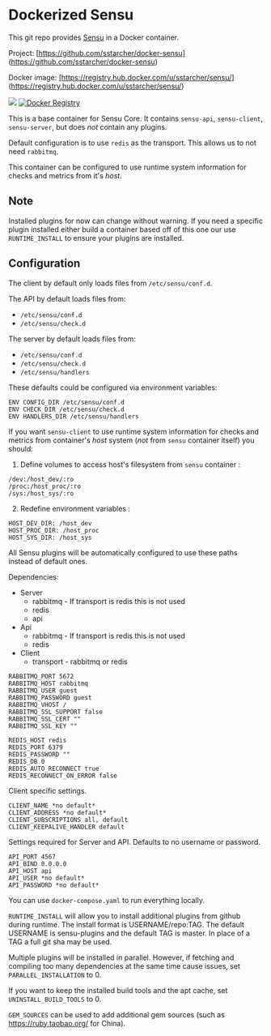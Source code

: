 Dockerized Sensu
================

This git repo provides [Sensu](https://sensuapp.org/) in a Docker container.

Project: [https://github.com/sstarcher/docker-sensu]
(https://github.com/sstarcher/docker-sensu)

Docker image: [https://registry.hub.docker.com/u/sstarcher/sensu/]
(https://registry.hub.docker.com/u/sstarcher/sensu/)

[![](https://images.microbadger.com/badges/image/sstarcher/sensu.svg)](http://microbadger.com/images/sstarcher/sensu "Get your own image badge on microbadger.com")
[![Docker Registry](https://img.shields.io/docker/pulls/sstarcher/sensu.svg)](https://registry.hub.docker.com/u/sstarcher/sensu)&nbsp;

This is a base container for Sensu Core. It contains `sensu-api`, `sensu-client`, `sensu-server`, but does *not* contain any plugins.

Default configuration is to use `redis` as the transport.  This allows us to not need `rabbitmq`.

This container can be configured to use runtime system information for checks and metrics from it's *host*.


## Note

Installed plugins for now can change without warning. If you need a specific plugin installed either build a container based off of this one our use `RUNTIME_INSTALL` to ensure your plugins are installed.


## Configuration

The client by default only loads files from `/etc/sensu/conf.d`.

The API by default loads files from:

- `/etc/sensu/conf.d`
- `/etc/sensu/check.d`

The server by default loads files from:

- `/etc/sensu/conf.d`
- `/etc/sensu/check.d`
- `/etc/sensu/handlers`

These defaults could be configured via environment variables:

```
ENV CONFIG_DIR /etc/sensu/conf.d
ENV CHECK_DIR /etc/sensu/check.d
ENV HANDLERS_DIR /etc/sensu/handlers
```

If you want `sensu-client` to use runtime system information for checks and metrics from container's *host* system (*not* from `sensu` container itself) you should:

1. Define volumes to access host's filesystem from `sensu` container :

  ```
  /dev:/host_dev/:ro
  /proc:/host_proc/:ro
  /sys:/host_sys/:ro
  ```

2. Redefine environment variables :

  ```
  HOST_DEV_DIR: /host_dev
  HOST_PROC_DIR: /host_proc
  HOST_SYS_DIR: /host_sys
  ```

All Sensu plugins will be automatically configured to use these paths instead of default ones.


Dependencies:
  - Server
    - rabbitmq - If transport is redis this is not used
    - redis
    - api
  - Api
    - rabbitmq - If transport is redis this is not used
    - redis
  - Client
    - transport - rabbitmq or redis


```
RABBITMQ_PORT 5672
RABBITMQ_HOST rabbitmq
RABBITMQ_USER guest
RABBITMQ_PASSWORD guest
RABBITMQ_VHOST /
RABBITMQ_SSL_SUPPORT false
RABBITMQ_SSL_CERT ""
RABBITMQ_SSL_KEY ""

REDIS_HOST redis
REDIS_PORT 6379
REDIS_PASSWORD ""
REDIS_DB 0
REDIS_AUTO_RECONNECT true
REDIS_RECONNECT_ON_ERROR false
```

Client specific settings.

```
CLIENT_NAME *no default*
CLIENT_ADDRESS *no default*
CLIENT_SUBSCRIPTIONS all, default
CLIENT_KEEPALIVE_HANDLER default
```

Settings required for Server and API.  Defaults to no username or password.
```
API_PORT 4567
API_BIND 0.0.0.0
API_HOST api
API_USER *no default*
API_PASSWORD *no default*
```

You can use `docker-compose.yaml` to run everything locally.

`RUNTIME_INSTALL` will allow you to install additional plugins from github during runtime.  The install format is USERNAME/repo:TAG.  The default USERNAME is sensu-plugins and the default TAG is master.  In place of a TAG a full git sha may be used.

Multiple plugins will be installed in parallel. However, if fetching and compiling too many dependencies at the same time cause issues, set `PARALLEL_INSTALLATION` to 0.

If you want to keep the installed build tools and the apt cache, set `UNINSTALL_BUILD_TOOLS` to 0.

`GEM_SOURCES` can be used to add additional gem sources (such as https://ruby.taobao.org/ for China).
